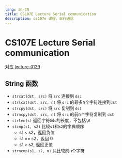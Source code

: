 ```yaml
---
lang: zh-CN
title: CS107E Lecture Serial communication
description: cs107e 课程，串行通信
---
```


# CS107E Lecture Serial communication

对应 [lecture-0129](./lecture-0129)

## String 函数

- `strcat(dst, src)` 将 `src` 连接到 `dsc`
- `strlcat(dst, src, n)` 将 `src` 的最多n个字符连接到`dst`
- `strcpy(dst, src)` 将 `src` 复制到 `dst`
- `strncpy(dst, src, n)` 将 `src` 的前n个字符复制到 `dst`
- `strlen(s)` 返回字符串`s`的长度，不包括`\0`
- `stcmp(s1, s2)` 比较`s1`和`s2`的字典顺序
  - s1 < s2，返回负值
  - s1 == s2，返回 0
  - s1 > s2, 返回正值
- `strncmp(s1, s2, n)` 只比较前n个字符